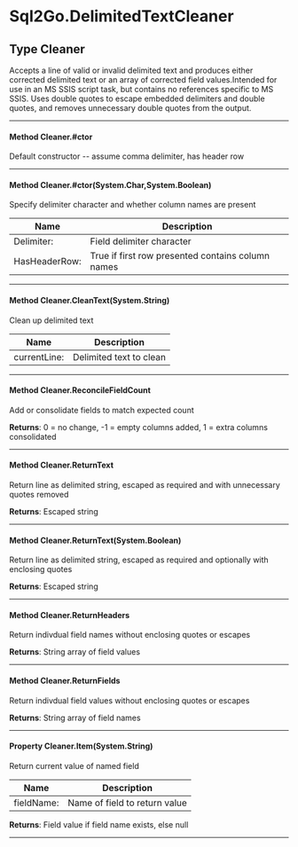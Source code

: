 # Sql2Go.DelimitedTextCleaner #

## Type Cleaner

 Accepts a line of valid or invalid delimited text and produces either corrected delimited text or an array of corrected field values.Intended for use in an MS SSIS script task, but contains no references specific to MS SSIS. Uses double quotes to escape embedded delimiters and double quotes, and removes unnecessary double quotes from the output. 



---
#### Method Cleaner.#ctor

 Default constructor -- assume comma delimiter, has header row 



---
#### Method Cleaner.#ctor(System.Char,System.Boolean)

 Specify delimiter character and whether column names are present 

|Name | Description |
|-----|------|
|Delimiter: |Field delimiter character|
|HasHeaderRow: |True if first row presented contains column names|


---
#### Method Cleaner.CleanText(System.String)

 Clean up delimited text 

|Name | Description |
|-----|------|
|currentLine: |Delimited text to clean|


---
#### Method Cleaner.ReconcileFieldCount

 Add or consolidate fields to match expected count 

**Returns**: 0 = no change, -1 = empty columns added, 1 = extra columns consolidated



---
#### Method Cleaner.ReturnText

 Return line as delimited string, escaped as required and with unnecessary quotes removed 

**Returns**: Escaped string



---
#### Method Cleaner.ReturnText(System.Boolean)

 Return line as delimited string, escaped as required and optionally with enclosing quotes 

**Returns**: Escaped string



---
#### Method Cleaner.ReturnHeaders

 Return indivdual field names without enclosing quotes or escapes 

**Returns**: String array of field values



---
#### Method Cleaner.ReturnFields

 Return indivdual field values without enclosing quotes or escapes 

**Returns**: String array of field names



---
#### Property Cleaner.Item(System.String)

 Return current value of named field 

|Name | Description |
|-----|------|
|fieldName: |Name of field to return value|
**Returns**: Field value if field name exists, else null



---


